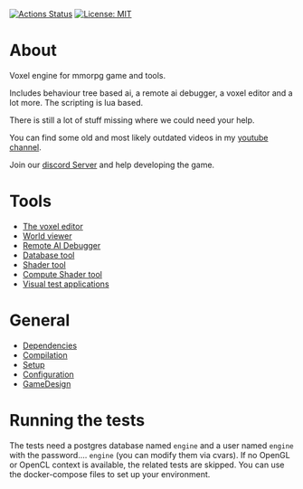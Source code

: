 [![Actions Status](https://github.com/mgerhardy/engine/workflows/build/badge.svg)](https://github.com/mgerhardy/engine/actions)
 [![License: MIT](https://img.shields.io/badge/License-MIT-yellow.svg)](https://opensource.org/licenses/MIT)

# About
Voxel engine for mmorpg game and tools.

Includes behaviour tree based ai, a remote ai debugger, a voxel editor and a lot more. The scripting is lua based.

There is still a lot of stuff missing where we could need your help.

You can find some old and most likely outdated videos in my [youtube channel](https://www.youtube.com/channel/UCbnJUW0d4tYvdmsJ-R6iUpA).

Join our [discord Server](https://discord.gg/AgjCPXy) and help developing the game.

# Tools
* [The voxel editor](src/tools/voxedit/README.md)
* [World viewer](src/tools/mapview/README.md)
* [Remote AI Debugger](src/tools/rcon/README.md)
* [Database tool](src/tools/databasetool/README.md)
* [Shader tool](src/tools/shadertool/README.md)
* [Compute Shader tool](src/tools/computeshadertool/README.md)
* [Visual test applications](src/tests/README.md)

# General
* [Dependencies](docs/Dependencies.md)
* [Compilation](docs/Compilation.md)
* [Setup](docs/Setup.md)
* [Configuration](docs/Configuration.md)
* [GameDesign](docs/GameDesign.md)

# Running the tests
The tests need a postgres database named `engine` and a user named `engine` with the password.... `engine` (you can modify them via cvars). If no OpenGL or OpenCL context is available, the related tests are skipped.
You can use the docker-compose files to set up your environment.
